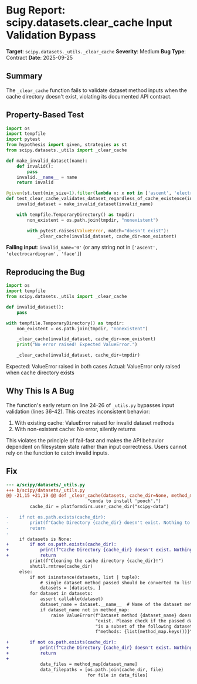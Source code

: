 # Bug Report: scipy.datasets.clear_cache Input Validation Bypass

**Target**: `scipy.datasets._utils._clear_cache`
**Severity**: Medium
**Bug Type**: Contract
**Date**: 2025-09-25

## Summary

The `_clear_cache` function fails to validate dataset method inputs when the cache directory doesn't exist, violating its documented API contract.

## Property-Based Test

```python
import os
import tempfile
import pytest
from hypothesis import given, strategies as st
from scipy.datasets._utils import _clear_cache

def make_invalid_dataset(name):
    def invalid():
        pass
    invalid.__name__ = name
    return invalid

@given(st.text(min_size=1).filter(lambda x: x not in ['ascent', 'electrocardiogram', 'face']))
def test_clear_cache_validates_dataset_regardless_of_cache_existence(invalid_name):
    invalid_dataset = make_invalid_dataset(invalid_name)

    with tempfile.TemporaryDirectory() as tmpdir:
        non_existent = os.path.join(tmpdir, "nonexistent")

        with pytest.raises(ValueError, match="doesn't exist"):
            _clear_cache(invalid_dataset, cache_dir=non_existent)
```

**Failing input**: `invalid_name='0'` (or any string not in `['ascent', 'electrocardiogram', 'face']`)

## Reproducing the Bug

```python
import os
import tempfile
from scipy.datasets._utils import _clear_cache

def invalid_dataset():
    pass

with tempfile.TemporaryDirectory() as tmpdir:
    non_existent = os.path.join(tmpdir, "nonexistent")

    _clear_cache(invalid_dataset, cache_dir=non_existent)
    print("No error raised! Expected ValueError.")

    _clear_cache(invalid_dataset, cache_dir=tmpdir)
```

Expected: ValueError raised in both cases
Actual: ValueError only raised when cache directory exists

## Why This Is A Bug

The function's early return on line 24-26 of `_utils.py` bypasses input validation (lines 36-42). This creates inconsistent behavior:

1. With existing cache: ValueError raised for invalid dataset methods
2. With non-existent cache: No error, silently returns

This violates the principle of fail-fast and makes the API behavior dependent on filesystem state rather than input correctness. Users cannot rely on the function to catch invalid inputs.

## Fix

```diff
--- a/scipy/datasets/_utils.py
+++ b/scipy/datasets/_utils.py
@@ -21,15 +21,19 @@ def _clear_cache(datasets, cache_dir=None, method_map=None):
                               "conda to install 'pooch'.")
         cache_dir = platformdirs.user_cache_dir("scipy-data")

-    if not os.path.exists(cache_dir):
-        print(f"Cache Directory {cache_dir} doesn't exist. Nothing to clear.")
-        return
-
     if datasets is None:
+        if not os.path.exists(cache_dir):
+            print(f"Cache Directory {cache_dir} doesn't exist. Nothing to clear.")
+            return
         print(f"Cleaning the cache directory {cache_dir}!")
         shutil.rmtree(cache_dir)
     else:
         if not isinstance(datasets, list | tuple):
             # single dataset method passed should be converted to list
             datasets = [datasets, ]
         for dataset in datasets:
             assert callable(dataset)
             dataset_name = dataset.__name__  # Name of the dataset method
             if dataset_name not in method_map:
                 raise ValueError(f"Dataset method {dataset_name} doesn't "
                                  "exist. Please check if the passed dataset "
                                  "is a subset of the following dataset "
                                  f"methods: {list(method_map.keys())}")

+        if not os.path.exists(cache_dir):
+            print(f"Cache Directory {cache_dir} doesn't exist. Nothing to clear.")
+            return
+
             data_files = method_map[dataset_name]
             data_filepaths = [os.path.join(cache_dir, file)
                               for file in data_files]
```